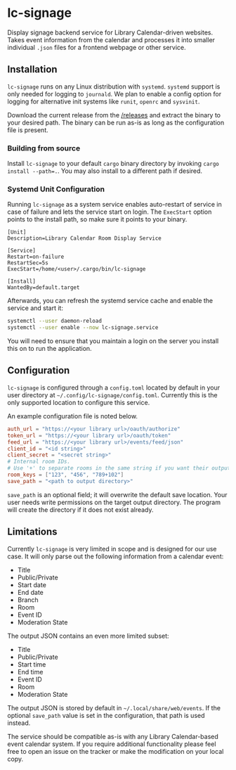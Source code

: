 # lc-signage

Display signage backend service for Library Calendar-driven websites. Takes event information from the calendar and processes it into smaller individual `.json` files for a frontend webpage or other service.

## Installation

`lc-signage` runs on any Linux distribution with `systemd`. `systemd` support is only needed for logging to `journald`. We plan to enable a config option for logging for alternative init systems like `runit`, `openrc` and `sysvinit`.

Download the current release from the [/releases](Releases) and extract the binary to your desired path. The binary can be run as-is as long as the configuration file is present.

### Building from source

Install `lc-signage` to your default `cargo` binary directory by invoking `cargo install --path=.`. You may also install to a different path if desired.

### Systemd Unit Configuration

Running `lc-signage` as a system service enables auto-restart of service in case of failure and lets the service start on login. The `ExecStart` option points to the install path, so make sure it points to your binary.

```
[Unit]
Description=Library Calendar Room Display Service

[Service]
Restart=on-failure
RestartSec=5s
ExecStart=/home/<user>/.cargo/bin/lc-signage

[Install]
WantedBy=default.target
```

Afterwards, you can refresh the systemd service cache and enable the service and start it:

```bash
systemctl --user daemon-reload
systemctl --user enable --now lc-signage.service
```

You will need to ensure that you maintain a login on the server you install this on to run the application.

## Configuration

`lc-signage` is configured through a `config.toml` located by default in your user directory at `~/.config/lc-signage/config.toml`. Currently this is the only supported location to configure this service.

An example configuration file is noted below.

```toml
auth_url = "https://<your library url>/oauth/authorize"
token_url = "https://<your library url>/oauth/token"
feed_url = "https://<your library url>/events/feed/json"
client_id = "<id string>"
client_secret = "<secret string>"
# Internal room IDs.
# Use '+' to separate rooms in the same string if you want their output to be merged in the same JSON result file
room_keys = ["123", "456", "789+102"] 
save_path = "<path to output directory>"
```

`save_path` is an optional field; it will overwrite the default save location. Your user needs write permissions on the target output directory. The program will create the directory if it does not exist already.

## Limitations

Currently `lc-signage` is very limited in scope and is designed for our use case. It will only parse out the following information from a calendar event:

* Title
* Public/Private
* Start date
* End date
* Branch
* Room
* Event ID
* Moderation State

The output JSON contains an even more limited subset:

* Title
* Public/Private
* Start time
* End time
* Event ID
* Room
* Moderation State

The output JSON is stored by default in `~/.local/share/web/events`. If the optional `save_path` value is set in the configuration, that path is used instead.

The service should be compatible as-is with any Library Calendar-based event calendar system. If you require additional functionality please feel free to open an issue on the tracker or make the modification on your local copy.
